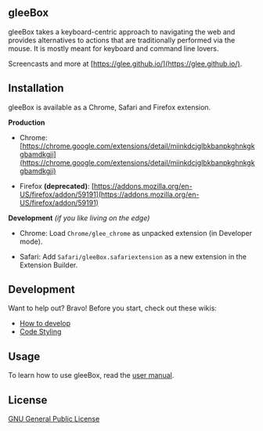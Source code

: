 gleeBox
--------

gleeBox takes a keyboard-centric approach to navigating the web and provides alternatives to actions that are traditionally performed via the mouse. It is mostly meant for keyboard and command line lovers.

Screencasts and more at [https://glee.github.io/](https://glee.github.io/).

Installation
-------------

gleeBox is available as a Chrome, Safari and Firefox extension. 

**Production**

* Chrome: [https://chrome.google.com/extensions/detail/miinkdcjglbkbanpkghnkgkgbamdkgji](https://chrome.google.com/extensions/detail/miinkdcjglbkbanpkghnkgkgbamdkgji)

* Firefox **(deprecated)**: [https://addons.mozilla.org/en-US/firefox/addon/59191](https://addons.mozilla.org/en-US/firefox/addon/59191)  

**Development** *(if you like living on the edge)*

* Chrome: Load `Chrome/glee_chrome` as unpacked extension (in Developer mode).

* Safari: Add `Safari/gleeBox.safariextension` as a new extension in the Extension Builder.

Development
-----------

Want to help out? Bravo! Before you start, check out these wikis:  

* [How to develop](https://github.com/glee/glee/wiki/How-to-develop)
* [Code Styling](https://github.com/glee/glee/wiki/Code-Styling-Rules)

Usage
------

To learn how to use gleeBox, read the [user manual](https://glee.github.io/manual.html "gleeBox User Manual"). 

License
-------

[GNU General Public License](http://github.com/glee/glee/blob/master/LICENSE)
